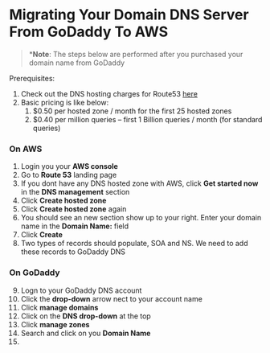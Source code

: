 # Migrating Your Domain DNS Server From GoDaddy To AWS


>***Note**: The steps below are performed after you purchased your domain name from GoDaddy

Prerequisites:
1) Check out the DNS hosting charges for Route53 [here](https://aws.amazon.com/route53/pricing/)
2) Basic pricing is like below:
    1) $0.50 per hosted zone / month for the first 25 hosted zones
    2) $0.40 per million queries – first 1 Billion queries / month (for standard queries)

### On AWS
1) Login you your **AWS console**
2) Go to **Route 53** landing page
3) If you dont have any DNS hosted zone with AWS, click **Get started now** in the **DNS management** section
4) Click **Create hosted zone**
5) Click **Create hosted zone** again
6) You should see an new section show up to your right. Enter your domain name in the **Domain Name:** field
7) Click **Create**
8) Two types of records should populate, SOA and NS. We need to add these records to GoDaddy DNS

### On GoDaddy
9) Logn to your GoDaddy DNS account
10) Click the **drop-down** arrow nect to your account name
11) Click **manage domains**
12) Click on the **DNS drop-down** at the top
13) Click **manage zones**
14) Search and click on you **Domain Name**
15) 
